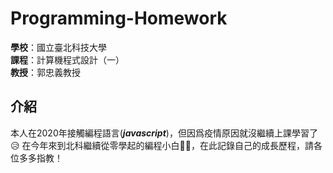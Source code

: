 # Programming-Homework
**學校**：國立臺北科技大學  
**課程**：計算機程式設計（一）  
**教授**：郭忠義教授  


## 介紹
本人在2020年接觸編程語言(***javascript***)，但因爲疫情原因就沒繼續上課學習了😥
在今年來到北科繼續從零學起的編程小白🧑‍💻，在此記錄自己的成長歷程，請各位多多指教！
